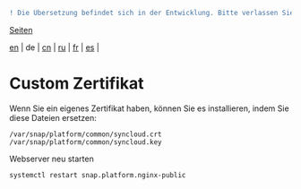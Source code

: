 ```diff
! Die Übersetzung befindet sich in der Entwicklung. Bitte verlassen Sie sich auf die englische Originalversion.
```

[Seiten](https://github.com/syncloud/docs/blob/master/de/index.md#seiten)

[en](https://github.com/syncloud/platform/wiki/Custom-certificate) | 
de | 
[cn](https://github.com/syncloud/docs/blob/master/cn/content/Custom-certificate.md) | 
[ru](https://github.com/syncloud/docs/blob/master/ru/content/Custom-certificate.md) | 
[fr](https://github.com/syncloud/docs/blob/master/fr/content/Custom-certificate.md) | 
[es](https://github.com/syncloud/docs/blob/master/es/content/Custom-certificate.md) | 

# Custom Zertifikat

Wenn Sie ein eigenes Zertifikat haben, können Sie es installieren, indem Sie diese Dateien ersetzen:

```
/var/snap/platform/common/syncloud.crt
/var/snap/platform/common/syncloud.key
```

Webserver neu starten

```
systemctl restart snap.platform.nginx-public 
```
